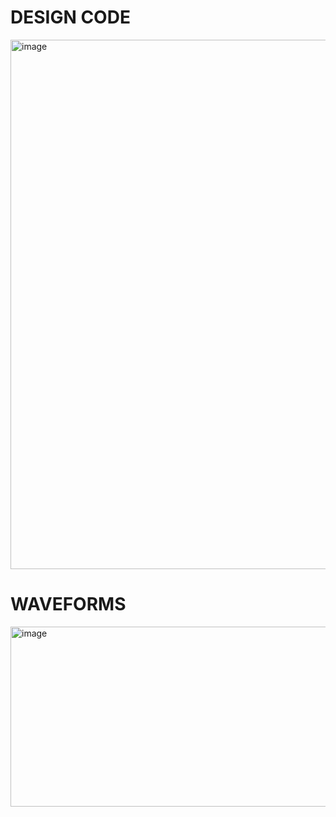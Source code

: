 
# DESIGN CODE

<img width="1912" height="847" alt="image" src="https://github.com/user-attachments/assets/25fff083-4e1e-47d1-a45a-b0a279477f3e" />

# WAVEFORMS

<img width="1901" height="288" alt="image" src="https://github.com/user-attachments/assets/f1dd372f-af1e-49aa-be8c-792351977f77" />
